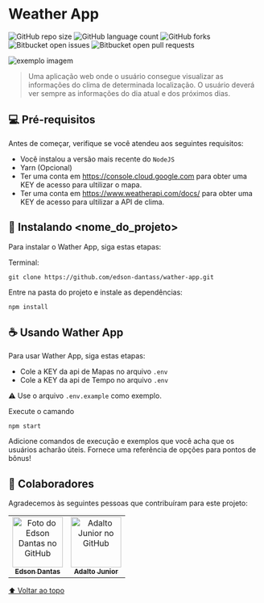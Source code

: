 # Weather App

<!---Esses são exemplos. Veja https://shields.io para outras pessoas ou para personalizar este conjunto de escudos. Você pode querer incluir dependências, status do projeto e informações de licença aqui--->

![GitHub repo size](https://img.shields.io/github/repo-size/edson-dantass/README-template?style=for-the-badge)
![GitHub language count](https://img.shields.io/github/languages/count/edson-dantass/README-template?style=for-the-badge)
![GitHub forks](https://img.shields.io/github/forks/iuricode/README-template?style=for-the-badge)
![Bitbucket open issues](https://img.shields.io/bitbucket/issues/edson-dantass/README-template?style=for-the-badge)
![Bitbucket open pull requests](https://img.shields.io/bitbucket/pr-raw/edson-dantass/README-template?style=for-the-badge)

<img src="exemplo-image.png" alt="exemplo imagem">

> Uma aplicação web onde o usuário consegue visualizar as informações do clima de determinada localização. O usuário deverá ver sempre as informações do dia atual e dos próximos dias.


## 💻 Pré-requisitos

Antes de começar, verifique se você atendeu aos seguintes requisitos:

* Você instalou a versão mais recente do `NodeJS`
* Yarn (Opcional)
* Ter uma conta em https://console.cloud.google.com para obter uma KEY de acesso para ultilizar o mapa.
* Ter uma conta em https://www.weatherapi.com/docs/ para obter uma KEY de acesso para ultilizar a API de clima.

## 🚀 Instalando <nome_do_projeto>

Para instalar o Wather App, siga estas etapas:

Terminal:
```
git clone https://github.com/edson-dantass/wather-app.git

```
Entre na pasta do projeto e instale as dependências:

```
npm install

```
## ☕ Usando Wather App

Para usar  Wather App, siga estas etapas:
* Cole a KEY da api de Mapas no arquivo `.env` 
* Cole a KEY da api de Tempo no arquivo `.env` 

⚠️ Use o arquivo `.env.example` como exemplo.

Execute o camando
```
npm start
```

Adicione comandos de execução e exemplos que você acha que os usuários acharão úteis. Fornece uma referência de opções para pontos de bônus!

## 🤝 Colaboradores

Agradecemos às seguintes pessoas que contribuíram para este projeto:

<table>
  <tr>
    <td align="center">
      <a href="#">
        <img src="https://avatars.githubusercontent.com/u/79416133?v=4" width="100px;" alt="Foto do Edson Dantas no GitHub"/><br>
        <sub>
          <b>Edson Dantas</b>
        </sub>
      </a>
    </td>
    <td align="center">
      <a href="#">
        <img src="https://avatars.githubusercontent.com/u/6230359?v=4" width="100px;" alt="Adalto Junior no GitHub" /><br>
        <sub>
          <b>Adalto Junior</b>
        </sub>
      </a>
    </td>
  </tr>
</table>


[⬆ Voltar ao topo](#nome-do-projeto)<br>
